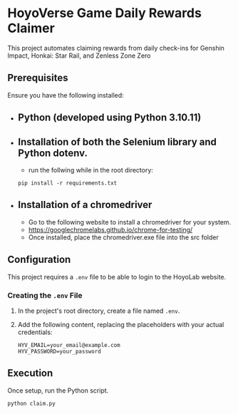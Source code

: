 # **HoyoVerse Game Daily Rewards Claimer**

This project automates claiming rewards from daily check-ins for Genshin Impact, Honkai: Star Rail, and Zenless Zone Zero

## Prerequisites

Ensure you have the following installed:

- ## **Python** (developed using Python 3.10.11)
- ## Installation of both the Selenium library and Python dotenv.
    - run the follwing while in the root directory:
    ```
    pip install -r requirements.txt
    ```
- ## Installation of a chromedriver
    - Go to the following website to install a chromedriver for your system.
    - https://googlechromelabs.github.io/chrome-for-testing/
    - Once installed, place the chromedriver.exe file into the src folder

## Configuration

This project requires a `.env` file to be able to login to the HoyoLab website.  

### Creating the `.env` File  

1. In the project's root directory, create a file named `.env`.
2. Add the following content, replacing the placeholders with your actual credentials:

   ```
   HYV_EMAIL=your_email@example.com
   HYV_PASSWORD=your_password
   ```

## Execution
Once setup, run the Python script.
``` 
python claim.py 
```

